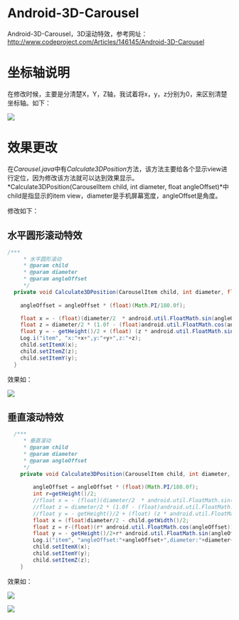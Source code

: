 # Android-3D-Carousel
Android-3D-Carousel，3D滚动特效，参考网址：http://www.codeproject.com/Articles/146145/Android-3D-Carousel

# 坐标轴说明
在修改时候，主要是分清楚X，Y，Z轴，我试着将x，y，z分别为0，来区别清楚坐标轴。如下：

![](./xyz.png)

# 效果更改
在*Carousel.java*中有*Calculate3DPosition*方法，该方法主要给各个显示view进行定位，因为修改该方法就可以达到效果显示。*Calculate3DPosition(CarouselItem child, int diameter, float angleOffset)*中child是指显示的item view，diameter是手机屏幕宽度，angleOffset是角度。

修改如下：
## 水平圆形滚动特效
```java
/***
	 * 水平圆形滚动
	 * @param child
	 * @param diameter
	 * @param angleOffset
	 */
  private void Calculate3DPosition(CarouselItem child, int diameter, float angleOffset){
  	
  	angleOffset = angleOffset * (float)(Math.PI/180.0f);    	

  	float x = - (float)(diameter/2  * android.util.FloatMath.sin(angleOffset)) + diameter/2 - child.getWidth()/2;
  	float z = diameter/2 * (1.0f - (float)android.util.FloatMath.cos(angleOffset));
  	float y = - getHeight()/2 + (float) (z * android.util.FloatMath.sin(mTheta));
  	Log.i("item", "x:"+x+",y:"+y+",z:"+z);
  	child.setItemX(x);
  	child.setItemZ(z);
  	child.setItemY(y);
  }
```
效果如：

![](./round.gif)

## 垂直滚动特效
```java
  /***
	 * 垂直滚动
	 * @param child
	 * @param diameter
	 * @param angleOffset
	 */
    private void Calculate3DPosition(CarouselItem child, int diameter, float angleOffset){
    	
    	angleOffset = angleOffset * (float)(Math.PI/180.0f);    	
    	int r=getHeight()/2;
    	//float x = - (float)(diameter/2  * android.util.FloatMath.sin(angleOffset)) + diameter/2 - child.getWidth()/2;
    	//float z = diameter/2 * (1.0f - (float)android.util.FloatMath.cos(angleOffset));
    	//float y = - getHeight()/2 + (float) (z * android.util.FloatMath.sin(mTheta));
    	float x = (float)diameter/2 - child.getWidth()/2;
    	float z = r-(float)(r* android.util.FloatMath.cos(angleOffset));
    	float y = - getHeight()/2+r* android.util.FloatMath.sin(angleOffset);
    	Log.i("item", "angleOffset:"+angleOffset+",diameter:"+diameter+",x:"+x+",y:"+y+",z:"+z);
    	child.setItemX(x);
    	child.setItemY(y);
    	child.setItemZ(z);
    }
```
效果如：

![](./vertical.gif)

![](./vertical_photo.gif)
